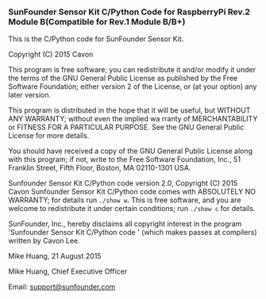### SunFounder Sensor Kit C/Python Code for RaspberryPi Rev.2 Module B(Compatible for Rev.1 Module B/B+)
This is the C/Python code for SunFounder Sensor Kit.


Copyright (C) 2015 Cavon

This program is free software; you can redistribute it and/or modify
it under the terms of the GNU General Public License as published by
the Free Software Foundation; either version 2 of the License, or
(at your option) any later version.

This program is distributed in the hope that it will be useful,
but WITHOUT ANY WARRANTY; without even the implied wa rranty of
MERCHANTABILITY or FITNESS FOR A PARTICULAR PURPOSE. See the
GNU General Public License for more details.

You should have received a copy of the GNU General Public License along
with this program; if not, write to the Free Software Foundation, Inc.,
51 Franklin Street, Fifth Floor, Boston, MA 02110-1301 USA.

Sunfounder Sensor Kit C/Python code version 2.0, Copyright (C) 2015 Cavon
Sunfounder Sensor Kit C/Python code comes with ABSOLUTELY NO WARRANTY; for details run  `./show w`.
This is free software, and you are welcome to redistribute it
under certain conditions; run `./show c` for details.

SunFounder, Inc., hereby disclaims all copyright interest in the program
'Sunfounder Sensor Kit C/Python code ' (which makes passes at compilers) written by Cavon Lee.

Mike Huang, 21 August 2015

Mike Huang, Chief Executive Officer

Email: support@sunfounder.com
